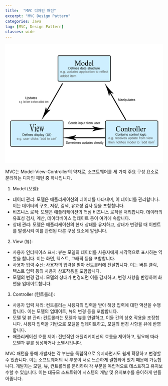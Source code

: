 ```yaml
---
title:  "MVC 디자인 패턴"
excerpt: "MVC Design Pattern"
categories: Java
tag: [MVC, Design Pattern]
classes: wide
---
```


[<img src="/img/Java/model-view-controller-light-blue.png"/>](https://developer.mozilla.org/ko/docs/Glossary/MVC)

MVC는 Model-View-Controller의 약자로, 소프트웨어를 세 가지 주요 구성 요소로 분리하는 디자인 패턴 중 하나입니다.

1. Model (모델):
- 데이터 관리: 모델은 애플리케이션의 데이터를 나타내며, 이 데이터를 관리합니다. 이는 데이터의 구조, 저장, 검색, 유효성 검사 등을 포함합니다.
- 비즈니스 로직: 모델은 애플리케이션의 핵심 비즈니스 로직을 처리합니다. 데이터의 유효성 검사, 계산, 데이터베이스 업데이트 등이 여기에 속합니다.
- 상태 관리: 모델은 애플리케이션의 현재 상태를 유지하고, 상태가 변경될 때 이벤트를 발생시켜 이를 관련된 다른 구성 요소에 알립니다.
2. View (뷰):
- 사용자 인터페이스 표시: 뷰는 모델의 데이터를 사용자에게 시각적으로 표시하는 역할을 합니다. 이는 화면, 텍스트, 그래픽 등을 포함합니다.
- 사용자 입력 수신: 사용자의 입력을 받아 컨트롤러에 전달합니다. 이는 버튼 클릭, 텍스트 입력 등의 사용자 상호작용을 포함합니다.
- 모델의 변경 감지: 모델의 상태가 변경되면 이를 감지하고, 변경 사항을 반영하여 화면을 업데이트합니다.
3. Controller (컨트롤러):
- 사용자 입력 처리: 컨트롤러는 사용자의 입력을 받아 해당 입력에 대한 액션을 수행합니다. 이는 모델의 업데이트, 뷰의 변경 등을 포함합니다.
- 모델 및 뷰 관리: 컨트롤러는 모델과 뷰를 연결하고, 이들 간의 상호 작용을 조정합니다. 사용자 입력을 기반으로 모델을 업데이트하고, 모델의 변경 사항을 뷰에 반영합니다.
- 애플리케이션 흐름 제어: 전반적인 애플리케이션의 흐름을 제어하고, 필요에 따라 모델과 뷰를 생성하거나 소멸시킵니다.

MVC 패턴을 통해 개발자는 각 부분을 독립적으로 유지하면서도 쉽게 확장하고 변경할 수 있습니다. 이는 소프트웨어의 각 부분이 서로 느슨하게 결합되어 있기 때문에 가능합니다. 개발자는 모델, 뷰, 컨트롤러를 분리하여 각 부분을 독립적으로 테스트하고 유지보수할 수 있습니다. 이는 대규모 소프트웨어 시스템의 개발 및 유지보수를 용이하게 만들어줍니다.
